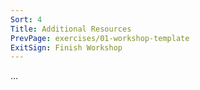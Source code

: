 ```yaml
---
Sort: 4
Title: Additional Resources
PrevPage: exercises/01-workshop-template
ExitSign: Finish Workshop
---
```


...
